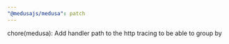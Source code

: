 ```yaml
---
"@medusajs/medusa": patch
---
```


chore(medusa): Add handler path to the http tracing to be able to group by
